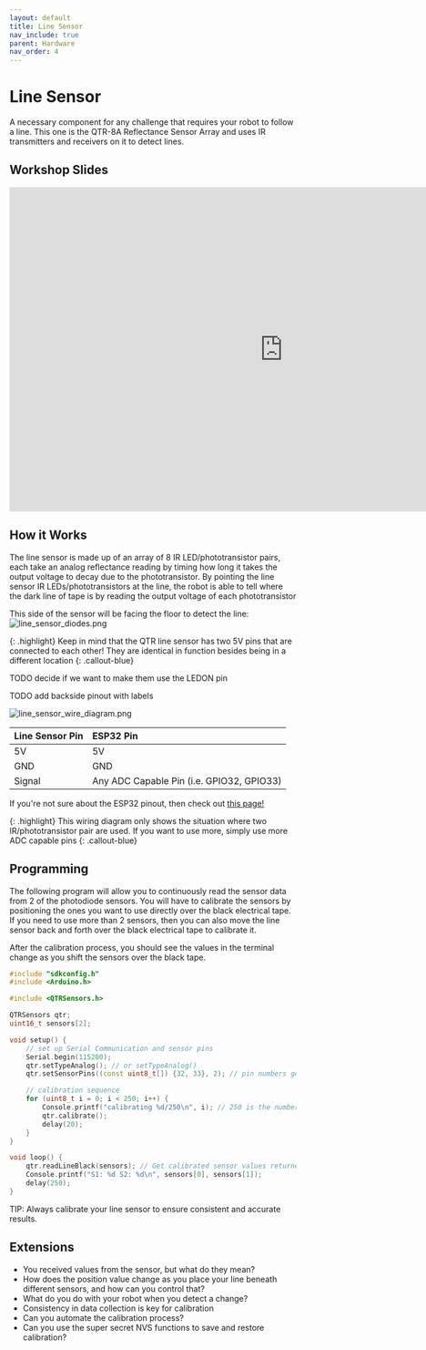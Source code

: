 ```yaml
---
layout: default
title: Line Sensor
nav_include: true
parent: Hardware
nav_order: 4
---
```


# Line Sensor
A necessary component for any challenge that requires your robot to follow a line. This one is the QTR-8A Reflectance Sensor Array and uses IR transmitters and receivers on it to detect lines.

## Workshop Slides
<iframe src="https://docs.google.com/presentation/d/1Hs6NceBqnyrwj3lxO_192RLk6LQGkcfpnS2Lv2SEOHE/embed?start=false" 
        frameborder="0" 
        width="960" 
        height="569" 
        allowfullscreen="true" 
        mozallowfullscreen="true" 
        webkitallowfullscreen="true">
</iframe>

## How it Works
The line sensor is made up of an array of 8 IR LED/phototransistor pairs, each take an analog reflectance reading by timing how long it takes the output voltage to decay due to the phototransistor. By pointing the line sensor IR LEDs/phototransistors at the line, the robot is able to tell where the dark line of tape is by reading the output voltage of each phototransistor

This side of the sensor will be facing the floor to detect the line:
<img src="{{ '/_assets/images/line_sensor_diodes.png' | prepend: site.baseurl }}" alt="line_sensor_diodes.png">

{: .highlight}
Keep in mind that the QTR line sensor has two 5V pins that are connected to each other! They are identical in function besides being in a different location
{: .callout-blue}

TODO decide if we want to make them use the LEDON pin

TODO add backside pinout with labels

<img src="{{ '/_assets/images/line_sensor_wire_diagram.png' | prepend: site.baseurl }}" alt="line_sensor_wire_diagram.png">

| Line Sensor Pin   | ESP32 Pin          |
|:-------------|:------------------|
| 5V | 5V                      |
| GND         | GND      |
| Signal      |  Any ADC Capable Pin (i.e. GPIO32, GPIO33)    |

If you're not sure about the ESP32 pinout, then check out [this page!](https://ut-ras.github.io/RobotathonESP32/getting-started/microcontroller-interface)

{: .highlight}
This wiring diagram only shows the situation where two IR/phototransistor pair are used. If you want to use more, simply use more ADC capable pins
{: .callout-blue}

## Programming
The following program will allow you to continuously read the sensor data from 2 of the photodiode sensors. You will have to calibrate the sensors by positioning the ones you want to use directly over  the black electrical tape. If you need to use more than 2 sensors, then you can also move the line sensor back and forth over the black electrical tape to calibrate it.

After the calibration process, you should see the values in the terminal change as you shift the sensors over the black tape.

```cpp
#include "sdkconfig.h"
#include <Arduino.h>

#include <QTRSensors.h>

QTRSensors qtr;
uint16_t sensors[2];

void setup() {
    // set up Serial Communication and sensor pins
    Serial.begin(115200);
    qtr.setTypeAnalog(); // or setTypeAnalog()
    qtr.setSensorPins((const uint8_t[]) {32, 33}, 2); // pin numbers go in the curly brackets {}, and number of sensors in use goes after

    // calibration sequence
    for (uint8_t i = 0; i < 250; i++) { 
        Console.printf("calibrating %d/250\n", i); // 250 is the number of calibrations recommended by manufacturer
        qtr.calibrate(); 
        delay(20);
    }
}

void loop() {
    qtr.readLineBlack(sensors); // Get calibrated sensor values returned into sensors[]
    Console.printf("S1: %d S2: %d\n", sensors[0], sensors[1]);
    delay(250);
}
```

TIP: Always calibrate your line sensor to ensure consistent and accurate results.

## Extensions
* You received values from the sensor, but what do they mean? 
* How does the position value change as you place your line beneath different sensors, and how can you control that? 
* What do you do with your robot when you detect a change?
* Consistency in data collection is key for calibration
 * Can you automate the calibration process?
 * Can you use the super secret NVS functions to save and restore calibration?


